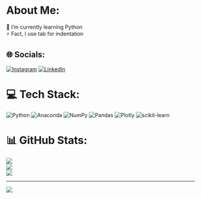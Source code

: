 # About Me:
🌱 I’m currently learning Python<br>⚡ Fact, I use tab for indentation


## 🌐 Socials:
[![Instagram](https://img.shields.io/badge/Instagram-%23E4405F.svg?logo=Instagram&logoColor=white)](https://instagram.com/by.sedd) [![LinkedIn](https://img.shields.io/badge/LinkedIn-%230077B5.svg?logo=linkedin&logoColor=white)](https://linkedin.com/in/felippe-menezes-615436237)

# 💻 Tech Stack:
![Python](https://img.shields.io/badge/python-3670A0?style=flat&logo=python&logoColor=ffdd54) ![Anaconda](https://img.shields.io/badge/Anaconda-%2344A833.svg?style=flat&logo=anaconda&logoColor=white) ![NumPy](https://img.shields.io/badge/numpy-%23013243.svg?style=flat&logo=numpy&logoColor=white) ![Pandas](https://img.shields.io/badge/pandas-%23150458.svg?style=flat&logo=pandas&logoColor=white) ![Plotly](https://img.shields.io/badge/Plotly-%233F4F75.svg?style=flat&logo=plotly&logoColor=white) ![scikit-learn](https://img.shields.io/badge/scikit--learn-%23F7931E.svg?style=flat&logo=scikit-learn&logoColor=white)
# 📊 GitHub Stats:
![](https://github-readme-stats.vercel.app/api?username=l0p0v&theme=dark&hide_border=false&include_all_commits=true&count_private=true)<br/>
![](https://github-readme-streak-stats.herokuapp.com/?user=l0p0v&theme=dark&hide_border=false)<br/>
![](https://github-readme-stats.vercel.app/api/top-langs/?username=l0p0v&theme=dark&hide_border=false&include_all_commits=true&count_private=true&layout=compact)

---
[![](https://visitcount.itsvg.in/api?id=l0p0v&icon=0&color=12)](https://visitcount.itsvg.in)

<!-- Proudly created with GPRM ( https://gprm.itsvg.in ) -->
